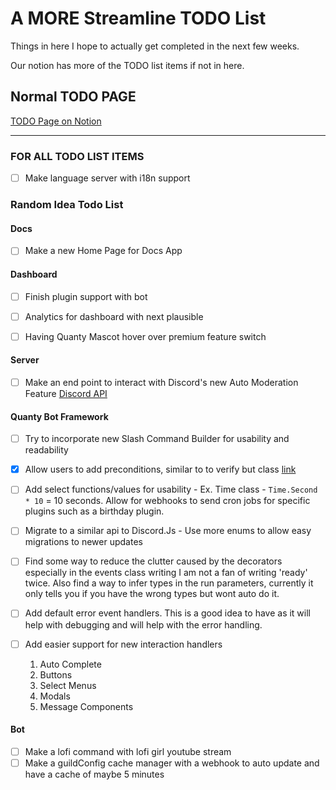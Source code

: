 # A MORE Streamline TODO List

Things in here I hope to actually get completed in the next few weeks.

Our notion has more of the TODO list items if not in here.

## Normal TODO PAGE

[TODO Page on Notion](https://www.notion.so/aac2d6e601874671a7fcc5756e6cf5e2?v=f73df2ea18eb4a1e88fcfd121d65343d)

---

### FOR ALL TODO LIST ITEMS

- [ ] Make language server with i18n support

### Random Idea Todo List

#### Docs

- [ ] Make a new Home Page for Docs App

#### Dashboard

- [ ] Finish plugin support with bot
- [ ] Analytics for dashboard with next plausible

- [ ] Having Quanty Mascot hover over premium feature switch

#### Server

- [ ] Make an end point to interact with Discord's new Auto Moderation Feature [Discord API](https://discord.com/developers/docs/resources/auto-moderation)

#### Quanty Bot Framework

- [ ] Try to incorporate new Slash Command Builder for usability and readability

- [x] Allow users to add preconditions, similar to to verify but class [link](https://www.sapphirejs.dev/docs/Guide/preconditions/creating-your-own-preconditions)

- [ ] Add select functions/values for usability - Ex. Time class - `Time.Second * 10` = 10 seconds. Allow for webhooks to send cron jobs for specific plugins such as a birthday plugin.

- [ ] Migrate to a similar api to Discord.Js - Use more enums to allow easy migrations to newer updates

- [ ] Find some way to reduce the clutter caused by the decorators especially in the events class writing I am not a fan of writing 'ready' twice. Also find a way to infer types in the run parameters, currently it only tells you if you have the wrong types but wont auto do it.

- [ ] Add default error event handlers. This is a good idea to have as it will help with debugging and will help with the error handling.

- [ ] Add easier support for new interaction handlers
  1. Auto Complete
  2. Buttons
  3. Select Menus
  4. Modals
  5. Message Components

#### Bot

- [ ] Make a lofi command with lofi girl youtube stream
- [ ] Make a guildConfig cache manager with a webhook to auto update and have a cache of maybe 5 minutes
